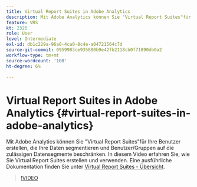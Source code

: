 ```yaml
---
title: Virtual Report Suites in Adobe Analytics
description: Mit Adobe Analytics können Sie "Virtual Report Suites"für Ihre Benutzer erstellen, die Ihre Daten segmentieren und Benutzer/Gruppen auf die zulässigen Datensegmente beschränken. In diesem Video erfahren Sie, wie Sie Virtual Report Suites erstellen und verwenden.
feature: VRS
kt: 2325
role: User
level: Intermediate
exl-id: db1c229a-96a0-4ca0-8c4e-a04721564c7d
source-git-commit: 0959983ce935880b9e42fb2118cb0f71890db0a2
workflow-type: tm+mt
source-wordcount: '108'
ht-degree: 6%

---
```


# Virtual Report Suites in Adobe Analytics {#virtual-report-suites-in-adobe-analytics}

Mit Adobe Analytics können Sie &quot;Virtual Report Suites&quot;für Ihre Benutzer erstellen, die Ihre Daten segmentieren und Benutzer/Gruppen auf die zulässigen Datensegmente beschränken. In diesem Video erfahren Sie, wie Sie Virtual Report Suites erstellen und verwenden. Eine ausführliche Dokumentation finden Sie unter [Virtual Report Suites - Übersicht](https://experienceleague.adobe.com/docs/analytics/components/virtual-report-suites/vrs-about.html?lang=de).

>[!VIDEO](https://video.tv.adobe.com/v/25412/?quality=12&learn=on)
